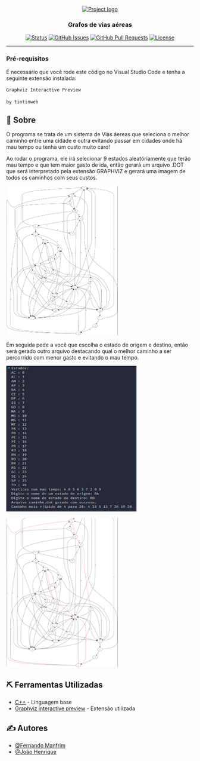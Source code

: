 <p align="center">
  <a href="" rel="noopener">
 <img width=200px height=200px src="https://i.imgur.com/6wj0hh6.jpg" alt="Project logo"></a>
</p>

<h3 align="center">Grafos de vias aéreas</h3>

<div align="center">

[![Status](https://img.shields.io/badge/status-active-success.svg)]()
[![GitHub Issues](https://img.shields.io/github/issues/cyclews/airways-graphs.svg)](https://github.com/cyclews/airways-graphs/issues)
[![GitHub Pull Requests](https://img.shields.io/github/issues-pr/cyclews/airways-graphs.svg)](https://github.com/kylelobo/The-Documentation-Compendium/pulls)
[![License](https://img.shields.io/badge/license-MIT-blue.svg)](/LICENSE)

</div>

---


### Pré-requisitos

É necessário que você rode este código no Visual Studio Code e tenha a seguinte extensão instalada:

```
Graphviz Interactive Preview 
  
by tintinweb
```
## 🧐 Sobre <a name = "about"></a>

O programa se trata de um sistema de Vias áereas que seleciona o melhor caminho entre uma cidade e outra evitando passar em cidades onde há mau tempo ou tenha um custo muito caro!

Ao rodar o programa, ele irá selecionar 9 estados aleatóriamente que terão mau tempo e que tem maior gasto de ida, então gerará um arquivo .DOT que será interpretado pela extensão GRAPHVIZ e gerará uma imagem de todos os caminhos com seus custos.

<img width=300px height=400px src="./ilustrativeIMGS/ILUSTRATIVEIMG2.png"></a>
</p>

Em seguida pede a você que escolha o estado de origem e destino, então será gerado outro arquivo destacando qual o melhor caminho a ser percorrido com menor gasto e evitando o mau tempo.

<img width=350px height=390px src="./ilustrativeIMGS/ILUSTRATIVEIMG1.png" alt="Project logo"></a>
</p>
<img width=300px height=400px src="./ilustrativeIMGS/ILUSTRATIVEIMG3.png"></a>
</p>



## ⛏️ Ferramentas Utilizadas <a name = "built_using"></a>

- [C++](https://learn.microsoft.com/pt-br/cpp/cpp/?view=msvc-170) - Linguagem base
- [Graphviz interactive preview](https://github.com/tintinweb/vscode-interactive-graphviz/releases) - Extensão utilizada

## ✍️ Autores <a name = "authors"></a>

- [@Fernando Manfrim](https://github.com/FernandoMMattos) 
- [@João Henrique](https://github.com/CycleWs)